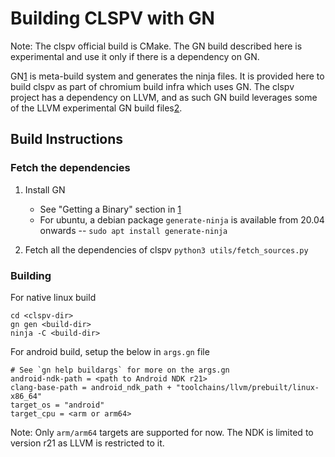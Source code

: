 # Building CLSPV with GN

Note: The clspv official build is CMake. The GN build described here is
experimental and use it only if there is a dependency on GN.

GN[1] is meta-build system and generates the ninja files. It is provided here to
build clspv as part of chromium build infra which uses GN. The clspv project has
a dependency on LLVM, and as such GN build leverages some of the LLVM
experimental GN build files[2].

## Build Instructions

### Fetch the dependencies

1. Install GN
   * See "Getting a Binary" section in [1]
   * For ubuntu, a debian package `generate-ninja` is available from 20.04
     onwards -- `sudo apt install generate-ninja`

2. Fetch all the dependencies of clspv
    `python3 utils/fetch_sources.py`

### Building

For native linux build

```
cd <clspv-dir>
gn gen <build-dir>
ninja -C <build-dir>
```

For android build, setup the below in `args.gn` file

```
# See `gn help buildargs` for more on the args.gn
android-ndk-path = <path to Android NDK r21>
clang-base-path = android_ndk_path + "toolchains/llvm/prebuilt/linux-x86_64"
target_os = "android"
target_cpu = <arm or arm64>
```

Note: Only `arm/arm64` targets are supported for now. The NDK is limited to
version r21 as LLVM is restricted to it.


[1]: https://gn.googlesource.com/gn/
[2]: https://github.com/llvm/llvm-project/blob/main/llvm/utils/gn/README.rst
